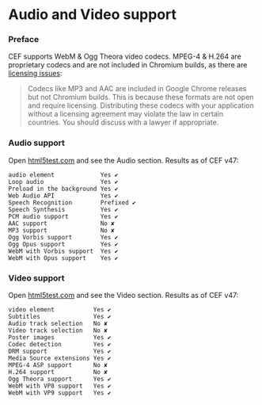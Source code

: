# Audio and Video support

### Preface

CEF supports WebM & Ogg Theora video codecs. MPEG-4 & H.264
are proprietary codecs and are not included in Chromium builds,
as there are [licensing issues](https://bitbucket.org/chromiumembedded/cef/issues/371/cannot-play-proprietary-audio-or-video):

> Codecs like MP3 and AAC are included in Google Chrome releases but
> not Chromium builds. This is because these formats are not open and
> require licensing. Distributing these codecs with your application
> without a licensing agreement may violate the law in certain countries.
> You should discuss with a lawyer if appropriate.

### Audio support

Open [html5test.com](http://html5test.com/) and see the Audio section. Results as of CEF v47:

```
audio element             Yes ✔
Loop audio                Yes ✔
Preload in the background Yes ✔
Web Audio API             Yes ✔
Speech Recognition        Prefixed ✔
Speech Synthesis          Yes ✔
PCM audio support         Yes ✔
AAC support               No ✘
MP3 support               No ✘
Ogg Vorbis support        Yes ✔
Ogg Opus support          Yes ✔
WebM with Vorbis support  Yes ✔
WebM with Opus support    Yes ✔
```

### Video support

Open [html5test.com](http://html5test.com/) and see the Video section. Results as of CEF v47:
```
video element           Yes ✔
Subtitles               Yes ✔
Audio track selection   No ✘
Video track selection   No ✘
Poster images           Yes ✔
Codec detection         Yes ✔
DRM support             Yes ✔
Media Source extensions Yes ✔
MPEG-4 ASP support      No ✘
H.264 support           No ✘
Ogg Theora support      Yes ✔
WebM with VP8 support   Yes ✔
WebM with VP9 support   Yes ✔
```
